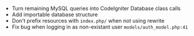 - Turn remaining MySQL queries into CodeIgniter Database class calls
- Add importable database structure
- Don't prefix resources with `index.php/` when not using rewrite
- Fix bug when logging in as non-existant user `models/auth_model.php:41`
